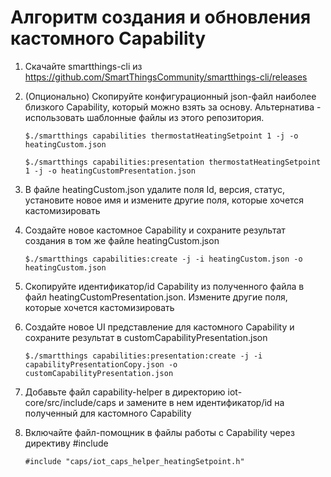 # Алгоритм создания и обновления кастомного Capability

1. Скачайте smartthings-cli из https://github.com/SmartThingsCommunity/smartthings-cli/releases

2. (Опционально) Скопируйте конфигурационный json-файл наиболее близкого Capability, который можно взять за основу. Альтернатива - использовать шаблонные файлы из этого репозитория.

    `$./smartthings capabilities thermostatHeatingSetpoint 1 -j -o heatingCustom.json`
    
    `$./smartthings capabilities:presentation thermostatHeatingSetpoint 1 -j -o heatingCustomPresentation.json`

3. В файле heatingCustom.json удалите поля Id, версия, статус, установите новое имя и измените другие поля, которые хочется кастомизировать

4. Создайте новое кастомное Capability и сохраните результат создания в том же файле heatingCustom.json

    `$./smartthings capabilities:create -j -i heatingCustom.json -o heatingCustom.json`

5. Скопируйте идентификатор/id Capability из полученного файла в файл heatingCustomPresentation.json. Измените другие поля, которые хочется кастомизировать

6. Создайте новое UI представление для кастомного Capability и сохраните результат в customCapabilityPresentation.json

    `$./smartthings capabilities:presentation:create -j -i capabilityPresentationCopy.json -o customCapabilityPresentation.json`

7. Добавьте файл capability-helper в директорию iot-core/src/include/caps и замените в нем идентификатор/id на полученный для кастомного Capability
8. Включайте файл-помощник в файлы работы с Capability через директиву #include

    `#include "caps/iot_caps_helper_heatingSetpoint.h"`
